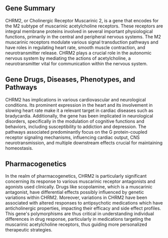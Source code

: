 ## Gene Summary
CHRM2, or Cholinergic Receptor Muscarinic 2, is a gene that encodes for the M2 subtype of muscarinic acetylcholine receptors. These receptors are integral membrane proteins involved in several important physiological functions, primarily in the central and peripheral nervous systems. The M2 muscarinic receptors modulate various signal transduction pathways and have roles in regulating heart rate, smooth muscle contraction, and neurotransmitter release. CHRM2 plays a crucial role in the autonomic nervous system by mediating the actions of acetylcholine, a neurotransmitter vital for communication within the nervous system.

## Gene Drugs, Diseases, Phenotypes, and Pathways
CHRM2 has implications in various cardiovascular and neurological conditions. Its prominent expression in the heart and its involvement in slowing heart rate make it a relevant target in cardiac diseases such as bradycardia. Additionally, the gene has been implicated in neurological disorders, specifically in the modulation of cognitive functions and behaviors, including susceptibility to addiction and depression. The pathways associated predominantly focus on the G protein-coupled receptor signaling mechanisms, influencing cardiac output, CNS neurotransmission, and multiple downstream effects crucial for maintaining homeostasis.

## Pharmacogenetics
In the realm of pharmacogenetics, CHRM2 is particularly significant concerning its response to various muscarinic receptor antagonists and agonists used clinically. Drugs like scopolamine, which is a muscarinic antagonist, have differential effects possibly influenced by genetic variations within CHRM2. Moreover, variations in CHRM2 have been associated with altered responses to antipsychotic medications which have anticholinergic properties, impacting their efficacy and side effect profiles. This gene's polymorphisms are thus critical in understanding individual differences in drug response, particularly in medications targeting the muscarinic acetylcholine receptors, thus guiding more personalized therapeutic strategies.